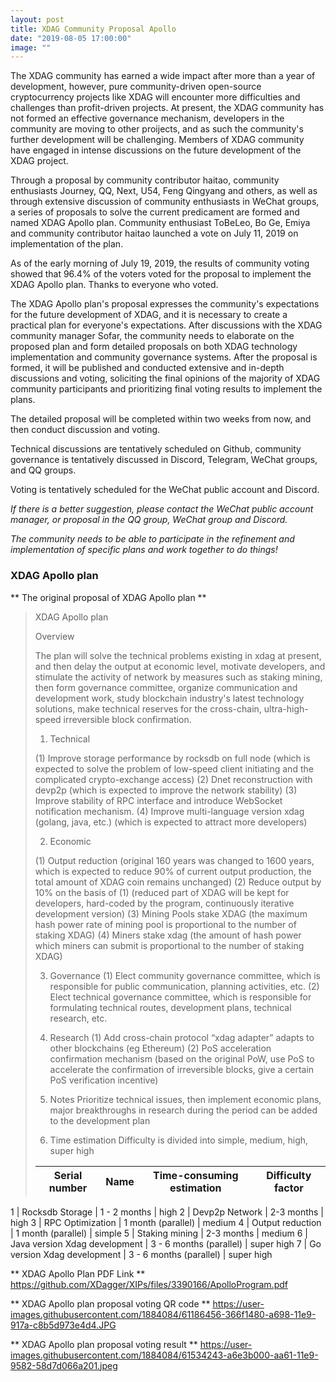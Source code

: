 ```yaml
---
layout: post
title: XDAG Community Proposal Apollo
date: "2019-08-05 17:00:00"
image: ""
---
```


The XDAG community has earned a wide impact after more than a year of development, however, pure community-driven open-source cryptocurrency projects like XDAG will encounter more difficulties and challenges than profit-driven projects. At present, the XDAG community has not formed an effective governance mechanism, developers in the community are moving to other proijects, and as such the community's further development will be challenging. Members of XDAG community have engaged in intense discussions on the future development of the XDAG project.

Through a proposal by community contributor haitao, community enthusiasts Journey, QQ, Next, U54, Feng Qingyang and others, as well as through extensive discussion of community enthusiasts in WeChat groups, a series of proposals to solve the current predicament are formed and named XDAG Apollo plan. Community enthusiast ToBeLeo, Bo Ge, Emiya and community contributor haitao launched a vote on July 11, 2019 on implementation of the plan.

As of the early morning of July 19, 2019, the results of community voting showed that 96.4% of the voters voted for the proposal to implement the XDAG Apollo plan. Thanks to everyone who voted.

The XDAG Apollo plan's proposal expresses the community's expectations for the future development of XDAG, and it is necessary to create a practical plan for everyone's expectations. After discussions with the XDAG community manager Sofar, the community needs to elaborate on the proposed plan and form detailed proposals on both XDAG technology implementation and community governance systems. After the proposal is formed, it will be published and conducted extensive and in-depth discussions and voting, soliciting the final opinions of the majority of XDAG community participants and prioritizing final voting results to implement the plans.

The detailed proposal will be completed within two weeks from now, and then conduct discussion and voting.

Technical discussions are tentatively scheduled on Github, community governance is tentatively discussed in Discord, Telegram, WeChat groups, and QQ groups.

Voting is tentatively scheduled for the WeChat public account and Discord.

*If there is a better suggestion, please contact the WeChat public account manager, or proposal in the QQ group, WeChat group and Discord.*

*The community needs to be able to participate in the refinement and implementation of specific plans and work together to do things!*

### XDAG Apollo plan

** The original proposal of XDAG Apollo plan **
>
> XDAG Apollo plan
>
> Overview
>
>The plan will solve the technical problems existing in xdag at present, and then delay the output at economic level, motivate developers, and stimulate the activity of network by measures such as staking mining, then form governance committee, organize communication and development work, study blockchain industry's latest technology solutions, make technical reserves for the cross-chain, ultra-high-speed irreversible block confirmation. 
>
> 1. Technical
>
> (1) Improve storage performance by rocksdb on full node (which is expected to solve the problem of low-speed client initiating and the complicated crypto-exchange access)
> (2) Dnet reconstruction with devp2p (which is expected to improve the network stability)
> (3) Improve stability of RPC interface and introduce WebSocket notification mechanism.
> (4) Improve multi-language version xdag (golang, java, etc.) (which is expected to attract more developers)
>
> 2. Economic
>
> (1) Output reduction (original 160 years was changed to 1600 years, which is expected to reduce 90% of current output production, the total amount of XDAG coin remains unchanged)
> (2) Reduce output by 10% on the basis of (1) (reduced part of XDAG will be kept for developers, hard-coded by the program, continuously iterative development version)
> (3) Mining Pools stake XDAG (the maximum hash power rate of mining pool is proportional to the number of staking XDAG)
> (4) Miners stake xdag (the amount of hash power which miners can submit is proportional to the number of staking XDAG)
>
> 3. Governance
> (1) Elect community governance committee, which is responsible for public communication, planning activities, etc.
> (2) Elect technical governance committee, which is responsible for formulating technical routes, development plans, technical research, etc.
>
> 4. Research
> (1) Add cross-chain protocol “xdag adapter” adapts to other blockchains (eg Ethereum)
> (2) PoS acceleration confirmation mechanism (based on the original PoW, use PoS to accelerate the confirmation of irreversible blocks, give a certain PoS verification incentive)
>
> 5. Notes
> Prioritize technical issues, then implement economic plans, major breakthroughs in research during the period can be added to the development plan
>
> 6. Time estimation
>Difficulty is divided into simple, medium, high, super high
>
>Serial number | Name | Time-consuming estimation | Difficulty factor
>:-: | :-: | :-: | :-: 
1 | Rocksdb Storage | 1 - 2 months | high
2 | Devp2p Network | 2-3 months | high
3 | RPC Optimization | 1 month (parallel) | medium
4 | Output reduction | 1 month (parallel) | simple
5 | Staking mining | 2-3 months | medium
6 | Java version Xdag development | 3 - 6 months (parallel) | super high
7 | Go version Xdag development | 3 - 6 months (parallel) | super high

** XDAG Apollo Plan PDF Link **
https://github.com/XDagger/XIPs/files/3390166/ApolloProgram.pdf

** XDAG Apollo plan proposal voting QR code **
https://user-images.githubusercontent.com/1884084/61186456-366f1480-a698-11e9-917a-c8b5d973e4d4.JPG

** XDAG Apollo plan proposal voting result **
https://user-images.githubusercontent.com/1884084/61534243-a6e3b000-aa61-11e9-9582-58d7d066a201.jpeg
